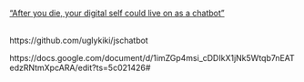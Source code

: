 <br>
<a href="http://kikiwu.blog/"> “After you die, your digital self could live on as a chatbot”</a>
<br>
<br>
<p>https://github.com/uglykiki/jschatbot</p>
<p>https://docs.google.com/document/d/1imZGp4msi_cDDIkX1jNk5Wtqb7nEATedzRNtmXpcARA/edit?ts=5c021426#</p>
